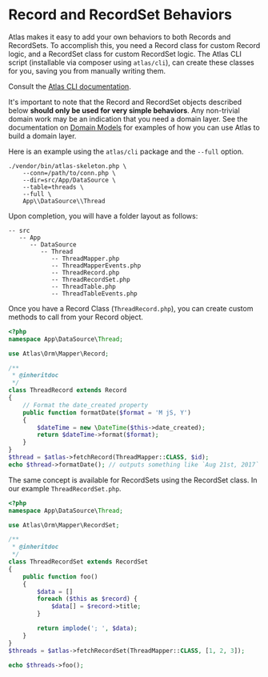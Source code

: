 # Record and RecordSet Behaviors

Atlas makes it easy to add your own behaviors to both Records and RecordSets. To
accomplish this, you need a Record class for custom Record logic, and a
RecordSet class for custom RecordSet logic. The Atlas CLI script
(installable via composer using `atlas/cli`), can create these classes for you,
saving you from manually writing them.

Consult the [Atlas CLI documentation](https://github.com/atlasphp/Atlas.Cli/blob/1.x/README.md).

It's important to note that the Record and RecordSet objects described below
**should only be used for very simple behaviors**. Any non-trivial domain work
may be an indication that you need a domain layer. See the documentation on
[Domain Models](domain.html) for examples of how you can use Atlas to build a
domain layer.

Here is an example using the `atlas/cli` package and the `--full` option.

```
./vendor/bin/atlas-skeleton.php \
    --conn=/path/to/conn.php \
    --dir=src/App/DataSource \
    --table=threads \
    --full \
    App\\DataSource\\Thread
```

Upon completion, you will have a folder layout as follows:

```
-- src
   -- App
      -- DataSource
         -- Thread
            -- ThreadMapper.php
            -- ThreadMapperEvents.php
            -- ThreadRecord.php
            -- ThreadRecordSet.php
            -- ThreadTable.php
            -- ThreadTableEvents.php
```

Once you have a Record Class (`ThreadRecord.php`), you can create custom methods
to call from your Record object.

```php
<?php
namespace App\DataSource\Thread;

use Atlas\Orm\Mapper\Record;

/**
 * @inheritdoc
 */
class ThreadRecord extends Record
{
    // Format the date_created property
    public function formatDate($format = 'M jS, Y')
    {
        $dateTime = new \DateTime($this->date_created);
        return $dateTime->format($format);
    }
}
$thread = $atlas->fetchRecord(ThreadMapper::CLASS, $id);
echo $thread->formatDate(); // outputs something like `Aug 21st, 2017`
```

The same concept is available for RecordSets using the RecordSet class. In our
example `ThreadRecordSet.php`.

```php
<?php
namespace App\DataSource\Thread;

use Atlas\Orm\Mapper\RecordSet;

/**
 * @inheritdoc
 */
class ThreadRecordSet extends RecordSet
{
    public function foo()
    {
        $data = []
        foreach ($this as $record) {
            $data[] = $record->title;
        }

        return implode('; ', $data);
    }
}
$threads = $atlas->fetchRecordSet(ThreadMapper::CLASS, [1, 2, 3]);

echo $threads->foo();
```
